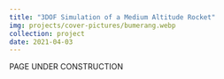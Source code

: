 ```yaml
---
title: "3DOF Simulation of a Medium Altitude Rocket"
img: projects/cover-pictures/bumerang.webp
collection: project
date: 2021-04-03
---
```


PAGE UNDER CONSTRUCTION

